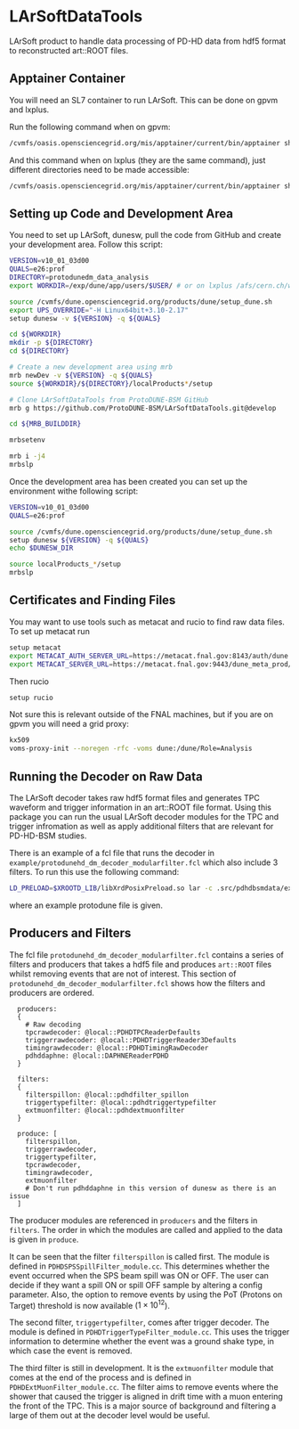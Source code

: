 # LArSoftDataTools

LArSoft product to handle data processing of PD-HD data from hdf5 format to reconstructed art::ROOT files.

## Apptainer Container

You will need an SL7 container to run LArSoft. This can be done on gpvm and lxplus.

Run the following command when on gpvm:

```bash
/cvmfs/oasis.opensciencegrid.org/mis/apptainer/current/bin/apptainer shell --shell=/bin/bash -B /cvmfs,/exp,/nashome,/pnfs/dune,/opt,/run/user,/etc/hostname,/etc/hosts,/etc/krb5.conf --ipc --pid /cvmfs/singularity.opensciencegrid.org/fermilab/fnal-dev-sl7:latest
```

And this command when on lxplus (they are the same command), just different directories need to be made accessible:

```bash
/cvmfs/oasis.opensciencegrid.org/mis/apptainer/current/bin/apptainer shell --shell=/bin/bash -B /cvmfs,/eos,/afs/cern.ch/work,/opt,/run/user,/etc/hostname,/etc/hosts,/etc/krb5.conf --ipc --pid /cvmfs/singularity.opensciencegrid.org/fermilab/fnal-dev-sl7:latest
```

## Setting up Code and Development Area

You need to set up LArSoft, dunesw, pull the code from GitHub and create your development area. Follow this script:

```bash
VERSION=v10_01_03d00
QUALS=e26:prof
DIRECTORY=protodunedm_data_analysis
export WORKDIR=/exp/dune/app/users/$USER/ # or on lxplus /afs/cern.ch/work/c/${USER}/public/

source /cvmfs/dune.opensciencegrid.org/products/dune/setup_dune.sh
export UPS_OVERRIDE="-H Linux64bit+3.10-2.17"
setup dunesw -v ${VERSION} -q ${QUALS}

cd ${WORKDIR}
mkdir -p ${DIRECTORY}
cd ${DIRECTORY}

# Create a new development area using mrb
mrb newDev -v ${VERSION} -q ${QUALS}
source ${WORKDIR}/${DIRECTORY}/localProducts*/setup

# Clone LArSoftDataTools from ProtoDUNE-BSM GitHub
mrb g https://github.com/ProtoDUNE-BSM/LArSoftDataTools.git@develop

cd ${MRB_BUILDDIR}

mrbsetenv

mrb i -j4
mrbslp
```

Once the development area has been created you can set up the environment withe following script:

```bash
VERSION=v10_01_03d00
QUALS=e26:prof

source /cvmfs/dune.opensciencegrid.org/products/dune/setup_dune.sh
setup dunesw ${VERSION} -q ${QUALS}
echo $DUNESW_DIR

source localProducts_*/setup
mrbslp
```

## Certificates and Finding Files

You may want to use tools such as metacat and rucio to find raw data files. To set up metacat run

```bash
setup metacat
export METACAT_AUTH_SERVER_URL=https://metacat.fnal.gov:8143/auth/dune
export METACAT_SERVER_URL=https://metacat.fnal.gov:9443/dune_meta_prod/app
```

Then rucio

```bash
setup rucio
```

Not sure this is relevant outside of the FNAL machines, but if you are on gpvm you will need a grid proxy:

```bash
kx509
voms-proxy-init --noregen -rfc -voms dune:/dune/Role=Analysis
```

## Running the Decoder on Raw Data

The LArSoft decoder takes raw hdf5 format files and generates TPC waveform and trigger information in an art::ROOT file format. Using this package you can run the usual LArSoft decoder modules for the TPC and trigger infromation as well as apply additional filters that are relevant for PD-HD-BSM studies.

There is an example of a fcl file that runs the decoder in `example/protodunehd_dm_decoder_modularfilter.fcl` which also include 3 filters. To run this use the following command:

```bash
LD_PRELOAD=$XROOTD_LIB/libXrdPosixPreload.so lar -c .src/pdhdbsmdata/example/protodunehd_dm_decoder_modularfilter.fcl root://eospublic.cern.ch:1094//eos/experiment/neutplatform/protodune/dune/hd-protodune/75/9a/np04hd_raw_run029425_0887_dataflow0_datawriter_0_20241006T161230.hdf5
```

where an example protodune file is given.

## Producers and Filters

The fcl file `protodunehd_dm_decoder_modularfilter.fcl` contains a series of filters and producers that takes a hdf5 file and produces `art::ROOT` files whilst removing events that are not of interest. This section of `protodunehd_dm_decoder_modularfilter.fcl` shows how the filters and producers are ordered.

```fcl
  producers:
  {
    # Raw decoding
    tpcrawdecoder: @local::PDHDTPCReaderDefaults
    triggerrawdecoder: @local::PDHDTriggerReader3Defaults 
    timingrawdecoder: @local::PDHDTimingRawDecoder
    pdhddaphne: @local::DAPHNEReaderPDHD
  }

  filters:
  {
    filterspillon: @local::pdhdfilter_spillon
    triggertypefilter: @local::pdhdtriggertypefilter
    extmuonfilter: @local::pdhdextmuonfilter
  }

  produce: [
    filterspillon,
    triggerrawdecoder,
    triggertypefilter,
    tpcrawdecoder,
    timingrawdecoder,
    extmuonfilter
    # Don't run pdhddaphne in this version of dunesw as there is an issue
  ]
```

The producer modules are referenced in `producers` and the filters in `filters`. The order in which the modules are called and applied to the data is given in `produce`.

It can be seen that the filter `filterspillon` is called first. The module is defined in `PDHDSPSSpillFilter_module.cc`. This determines whether the event occurred when the SPS beam spill was ON or OFF. The user can decide if they want a spill ON or spill OFF sample by altering a config parameter. Also, the option to remove events by using the PoT (Protons on Target) threshold is now available ($1 \times 10^{12}$).

The second filter, `triggertypefilter`, comes after trigger decoder. The module is defined in `PDHDTriggerTypeFilter_module.cc`. This uses the trigger information to determine whether the event was a ground shake type, in which case the event is removed.

The third filter is still in development. It is the `extmuonfilter` module that comes at the end of the process and is defined in `PDHDExtMuonFilter_module.cc`. The filter aims to remove events where the shower that caused the trigger is aligned in drift time with a muon entering the front of the TPC. This is a major source of background and filtering a large of them out at the decoder level would be useful.
